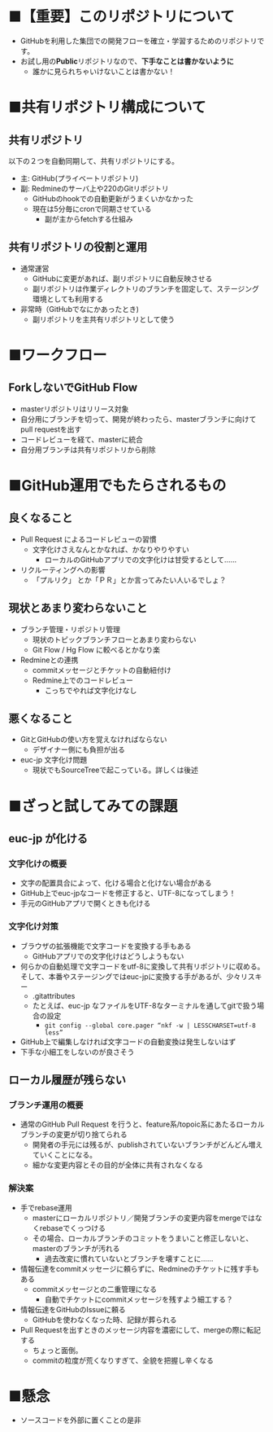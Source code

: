 # ■【重要】このリポジトリについて

* GitHubを利用した集団での開発フローを確立・学習するためのリポジトリです。
* お試し用の**Public**リポジトリなので、**下手なことは書かないように**
    * 誰かに見られちゃいけないことは書かない！

# ■共有リポジトリ構成について

## 共有リポジトリ

以下の２つを自動同期して、共有リポジトリにする。

* 主: GitHub(プライベートリポジトリ)
* 副: Redmineのサーバ上や220のGitリポジトリ
    * GitHubのhookでの自動更新がうまくいかなかった
    * 現在は5分毎にcronで同期させている
        * 副が主からfetchする仕組み

## 共有リポジトリの役割と運用

* 通常運営
    * GitHubに変更があれば、副リポジトリに自動反映させる
    * 副リポジトリは作業ディレクトリのブランチを固定して、ステージング環境としても利用する
* 非常時（GitHubでなにかあったとき)
    * 副リポジトリを主共有リポジトリとして使う


# ■ワークフロー

## ForkしないでGitHub Flow

* masterリポジトリはリリース対象
* 自分用にブランチを切って、開発が終わったら、masterブランチに向けてpull requestを出す
* コードレビューを経て、masterに統合
* 自分用ブランチは共有リポジトリから削除


# ■GitHub運用でもたらされるもの

## 良くなること

* Pull Request によるコードレビューの習慣
    * 文字化けさえなんとかなれば、かなりやりやすい
        * ローカルのGitHubアプリでの文字化けは甘受するとして……
* リクルーティングへの影響
    * 「プルリク」 とか「ＰＲ」とか言ってみたい人いるでしょ？

## 現状とあまり変わらないこと

* ブランチ管理・リポジトリ管理
    * 現状のトピックブランチフローとあまり変わらない
    * Git Flow / Hg Flow に較べるとかなり楽
* Redmineとの連携
    * commitメッセージとチケットの自動紐付け
    * Redmine上でのコードレビュー
        * こっちでやれば文字化けなし

## 悪くなること

* GitとGitHubの使い方を覚えなければならない
    * デザイナー側にも負担が出る
* euc-jp 文字化け問題
    * 現状でもSourceTreeで起こっている。詳しくは後述

# ■ざっと試してみての課題

## euc-jp が化ける

### 文字化けの概要

* 文字の配置具合によって、化ける場合と化けない場合がある
* GitHub上でeuc-jpなコードを修正すると、UTF-8になってしまう！
* 手元のGitHubアプリで開くときも化ける

### 文字化け対策

* ブラウザの拡張機能で文字コードを変換する手もある
  * GitHubアプリでの文字化けはどうしようもない
* 何らかの自動処理で文字コードをutf-8に変換して共有リポジトリに収める。そして、本番やステージングではeuc-jpに変換する手があるが、少々リスキー
    * .gitattributes
    * たとえば、euc-jp なファイルをUTF-8なターミナルを通してgitで扱う場合の設定
      * `git config --global core.pager “nkf -w | LESSCHARSET=utf-8 less”`
* GitHub上で編集しなければ文字コードの自動変換は発生しないはず
* 下手な小細工をしないのが良さそう

## ローカル履歴が残らない

### ブランチ運用の概要

* 通常のGitHub Pull Request を行うと、feature系/topoic系にあたるローカルブランチの変更が切り捨てられる
    * 開発者の手元には残るが、publishされていないブランチがどんどん増えていくことになる。
    * 細かな変更内容とその目的が全体に共有されなくなる

### 解決案

* 手でrebase運用
    * masterにローカルリポジトリ／開発ブランチの変更内容をmergeではなくrebaseでくっつける
   * その場合、ローカルブランチのコミットをうまいこと修正しないと、masterのブランチが汚れる
       * 過去改変に慣れていないとブランチを壊すことに……
* 情報伝達をcommitメッセージに頼らずに、Redmineのチケットに残す手もある
    * commitメッセージとの二重管理になる
        * 自動でチケットにcommitメッセージを残すよう細工する？
* 情報伝達をGitHubのIssueに頼る
    * GitHubを使わなくなった時、記録が葬られる
* Pull Requestを出すときのメッセージ内容を濃密にして、mergeの際に転記する
    * ちょっと面倒。
    * commitの粒度が荒くなりすぎて、全貌を把握し辛くなる


# ■懸念

* ソースコードを外部に置くことの是非

